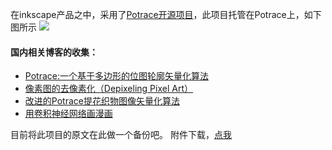 在inkscape产品之中，采用了[Potrace开源项目](http://potrace.sourceforge.net/)，此项目托管在Potrace上，如下图所示
![](assets/002/03/02/02/01-1498667326000.png)

#### 国内相关博客的收集：
 - [Potrace:一个基于多边形的位图轮廓矢量化算法](http://blog.csdn.net/linxinboy/article/details/19020917)
 - [像素图的去像素化（Depixeling Pixel Art）](http://blog.csdn.net/lonelyrains/article/details/7530572)
 - [改进的Potrace提花织物图像矢量化算法](http://d.wanfangdata.com.cn/Periodical/cgqjs201404037)
 - [用卷积神经网络画漫画](https://zhuanlan.zhihu.com/p/20846193?columnSlug=highwaytographics)

目前将此项目的原文在此做一个备份吧。
附件下载，[点我](assets/002/03/02/02/位图转换为矢量图-Potrace.7z)
